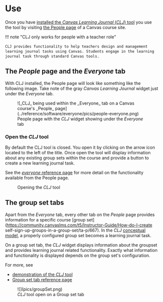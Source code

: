 <!--
 Copyright (C) 2024 David Jones
 
 This program is free software: you can redistribute it and/or modify
 it under the terms of the GNU Affero General Public License as
 published by the Free Software Foundation, either version 3 of the
 License, or (at your option) any later version.
 
 This program is distributed in the hope that it will be useful,
 but WITHOUT ANY WARRANTY; without even the implied warranty of
 MERCHANTABILITY or FITNESS FOR A PARTICULAR PURPOSE.  See the
 GNU Affero General Public License for more details.
 
 You should have received a copy of the GNU Affero General Public License
 along with this program.  If not, see <https://www.gnu.org/licenses/>.
-->

# Use

Once you have [installed the _Canvas Learning Journal_ (_CLJ_) tool](./install.md) you use the tool by visiting [the People page](https://community.canvaslms.com/t5/Instructor-Guide/How-do-I-use-the-People-page-in-a-course-as-an-instructor/ta-p/667) of a Canvas course site.

!!! note "CLJ only works for people with a teacher role"

    CLJ provides functionality to help teachers design and management learning journal tasks using Canvas. Students engage in the learning journal task through standard Canvas tools.

## The _People_ page and the _Everyone_ tab

With CLJ installed, the People page will look like something like the following image. Take note of the gray _Canvas Learning Journal_ widget just under the _Everyone_ tab.

<figure markdown>
![_CLJ_ being used within the _Everyone_ tab on a Canvas course's _People_ page](../reference/software/everyone/pics/people-everyone.png)
<figcaption>People page with the <em>CLJ</em> widget showing under the <em>Everyone</em> tab</figcaption>
</figure>

### Open the _CLJ_ tool

By default the CLJ tool is closed. You open it by clicking on the arrow icon located to the left of the title. Once open the tool will display information about any existing group sets within the course and provide a button to create a new learning journal task.

See the [_everyone_ reference page](../reference/software/everyone/index.md) for more detail on the functionality available from the People page.

<figure markdown>
<sl-animated-image src="../reference/software/everyone/pics/everyone-open.gif" alt="Opening the CLJ tool" />
<figcaption>Opening the <em>CLJ</em> tool</figcaption>
</figure>

## The group set tabs

Apart from the _Everyone_ tab, every other tab on the _People_ page provides information for a specific course [group set](https://community.canvaslms.com/t5/Instructor-Guide/How-do-I-create self-sign-up-groups-in-a-group-set/ta-p/667). In the _CLJ_ [conceptual model](../reference/conceptual/index.md), a properly configured group set becomes a learning journal task.

On a group set tab, the _CLJ_ widget displays information about the groupset and provides learning journal related functionality. Exactly what information and functionality is displayed depends on the group set's configuration.

For more, see

- [demonstration of the _CLJ_ tool](../demonstration/index.md)
- [Group set tab reference page](../reference/software/groupset/index.md)

<figure markdown>
![](pics/groupSet.png)
<figcaption><em>CLJ</em> tool open on a Group set tab</figcaption>
</figure>
